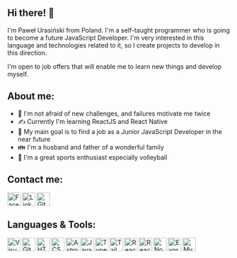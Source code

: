 ## Hi there! 👋

I'm Paweł Urasiński from Poland. I'm a self-taught programmer who is going to become a future JavaScript Developer. I'm very interested in this language and technologies related to it, so I create projects to develop in this direction.

I'm open to job offers that will enable me to learn new things and develop myself.

## About me:

- 💪 I'm not afraid of new challenges, and failures motivate me twice
- ✍️ Currently I'm learning ReactJS and React Native
- 🥅 My main goal  is to find a job as a Junior JavaScript Developer in the near future
- 👪 I'm a husband and father of a wonderful family
- 🏐 I'm a great sports enthusiast especially volleyball

## Contact me:

[<img align="left" alt="Facebook" title ="Facebook" width="30px" src="https://cdn.jsdelivr.net/gh/devicons/devicon/icons/facebook/facebook-original.svg" />][facebook]
[<img align="left" alt="Linkedin" title ="Linkedin" width="30px" src="https://cdn.jsdelivr.net/gh/devicons/devicon/icons/linkedin/linkedin-original.svg" />][linkedin]
[<img alt="GitHub" title ="GitHub" width="30px" src="https://user-images.githubusercontent.com/3369400/139447912-e0f43f33-6d9f-45f8-be46-2df5bbc91289.png"/>][github]

## Languages & Tools:

<img align="left" alt="Visual Studio Code" title ="Visual Studio Code" width="30px" src="https://cdn.jsdelivr.net/gh/devicons/devicon/icons/vscode/vscode-original.svg" />
<img align="left" alt="Git" title ="Git" width="30px" src="https://cdn.jsdelivr.net/gh/devicons/devicon/icons/git/git-original.svg"/>

<img align="left" alt="HTML5" title ="HTML5" width="30px" src="https://cdn.jsdelivr.net/gh/devicons/devicon/icons/html5/html5-original.svg"/>
<img align="left" alt="CSS3" title ="CSS3" width="30px" src="https://cdn.jsdelivr.net/gh/devicons/devicon/icons/css3/css3-original.svg"/>
<img align="left" alt="Astro" title ="Astro" width="30px" src="https://cdn.jsdelivr.net/gh/devicons/devicon/icons/astro/astro-original.svg"/>
<img align="left" alt="JavaScript" title ="JavaScript" width="30px" src="https://cdn.jsdelivr.net/gh/devicons/devicon/icons/javascript/javascript-original.svg"/>
<img align="left" alt="TypeScript" title ="TypeScript" width="30px" src="https://cdn.jsdelivr.net/gh/devicons/devicon/icons/typescript/typescript-original.svg"/>
<img align="left" alt="TailwindCSS" title ="TailwindCSS" width="30px" src="https://cdn.jsdelivr.net/gh/devicons/devicon@latest/icons/tailwindcss/tailwindcss-original.svg"/>
<img align="left" alt="React.js" title ="React.js" width="30px" src="https://cdn.jsdelivr.net/gh/devicons/devicon/icons/react/react-original.svg"/>
<img align="left" alt="ReactNative" title ="ReactNative" width="30px" src="https://cdn.jsdelivr.net/gh/devicons/devicon@latest/icons/reactnative/reactnative-original-wordmark.svg"/>
<img align="left" alt="Node.js" title ="Node.js" width="30px" src="https://cdn.jsdelivr.net/gh/devicons/devicon/icons/nodejs/nodejs-original.svg"/>
<img align="left" alt="Express.js" title ="Express.js" width="30px" src="https://cdn.jsdelivr.net/gh/devicons/devicon/icons/express/express-original.svg"/>
<img align="left" alt="MySQL" title ="MySQL" width="30px" src="https://cdn.jsdelivr.net/gh/devicons/devicon/icons/mysql/mysql-original.svg"/>

[facebook]: https://facebook.com/uras.pawel
[linkedin]: https://www.linkedin.com/in/pawe%C5%82-urasi%C5%84ski
[github]: https://github.com/urasinskipawel

